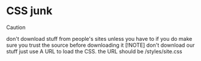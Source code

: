 # CSS junk
> [!CAUTION]
> don't download stuff from people's sites unless you have to if you do make sure you trust the source before downloading it
> [!NOTE]
> don't download our stuff just use A URL to load the CSS.
> the URL should be /styles/site.css
